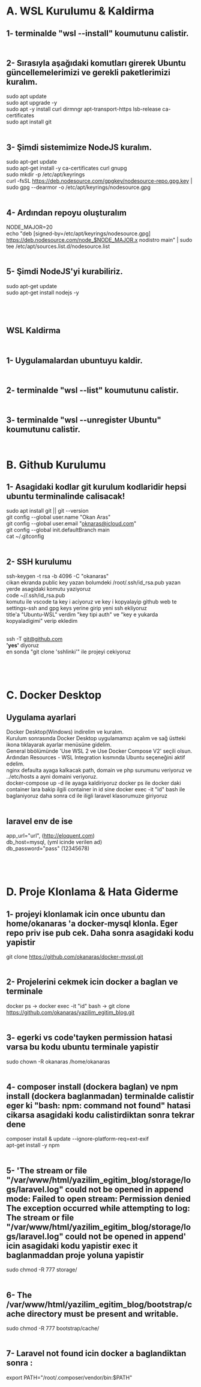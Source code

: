 # A. WSL Kurulumu & Kaldirma </br> 

## 1- terminalde <b>"wsl --install"</b> koumutunu calistir. </br></br>

## 2- Sırasıyla aşağıdaki komutları girerek Ubuntu güncellemelerimizi ve gerekli paketlerimizi kuralım. </br>
sudo apt update </br>
sudo apt upgrade -y </br>
sudo apt -y install curl dirmngr apt-transport-https lsb-release ca-certificates </br>
sudo apt install git </br></br>

## 3- Şimdi sistemimize NodeJS kuralım. </br>
sudo apt-get update </br>
sudo apt-get install -y ca-certificates curl gnupg </br>
sudo mkdir -p /etc/apt/keyrings </br>
curl -fsSL https://deb.nodesource.com/gpgkey/nodesource-repo.gpg.key | sudo gpg --dearmor -o /etc/apt/keyrings/nodesource.gpg </br></br>

## 4- Ardından repoyu oluşturalım </br>
NODE_MAJOR=20 </br>
echo "deb [signed-by=/etc/apt/keyrings/nodesource.gpg] https://deb.nodesource.com/node_$NODE_MAJOR.x nodistro main" | sudo tee /etc/apt/sources.list.d/nodesource.list </br></br>

## 5- Şimdi NodeJS'yi kurabiliriz. </br>
sudo apt-get update </br>
sudo apt-get install nodejs -y </br></br></br></br>

## WSL Kaldirma </br></br>

## 1- Uygulamalardan ubuntuyu kaldir. </br></br>

## 2- terminalde <b>"wsl --list"</b> koumutunu calistir. </br></br>

## 3- terminalde <b>"wsl --unregister Ubuntu"</b> koumutunu calistir. </br></br>

# B. Github Kurulumu </br>
## 1- Asagidaki kodlar git kurulum kodlaridir hepsi ubuntu terminalinde calisacak! </br>
sudo apt install git || git --version </br>
git config --global user.name "Okan Aras" </br>
git config --global user.email "oknaras@icloud.com" </br>
git config --global init.defaultBranch main </br>
cat ~/.gitconfig </br></br>

## 2- SSH kurulumu </br>
ssh-keygen -t rsa -b 4096 -C "okanaras" </br>
cikan ekranda public key yazan bolumdeki /root/.ssh/id_rsa.pub yazan yerde asagidaki komutu yaziyoruz </br>
code ~//.ssh/id_rsa.pub </br>
komutu ile vscode ta key i aciyoruz ve key i kopyalayip github web te settings-ssh and gpg keys yerine girip yeni ssh ekliyoruz </br>
title'a "Ubuntu-WSL" verdim "key tipi auth" ve "key e yukarda kopyaladigimi" verip ekledim </br></br>

ssh -T git@github.com </br> 
<b>'yes'</b> diyoruz </br>
en sonda "git clone 'sshlinki'" ile projeyi cekiyoruz </br></br></br></br>

# C. Docker Desktop </br>
## Uygulama ayarlari
Docker Desktop(Windows) indirelim ve kuralım. </br>
Kurulum sonrasında Docker Desktop uygulamamızı açalım ve sağ üstteki ikona tıklayarak ayarlar menüsüne gidelim. </br>
General bbölümünde 'Use WSL 2 ve Use Docker Compose V2' seçili olsun. </br>
Ardından Resources - WSL Integration kısmında Ubuntu seçeneğini aktif edelim.</br>
nginx defaulta ayaga kalkacak path, domain ve php surumunu veriyoruz ve ../etc/hosts a ayni domaini veriyoruz. </br>
docker-compose up -d ile ayaga kaldiriyoruz docker ps ile docker daki container lara bakip ilgili container in id sine docker exec -it "id" bash ile baglaniyoruz daha sonra cd ile iligli laravel klasorumuze giriyoruz</br></br>

## laravel env de ise 
app_url="url", (http://eloquent.com) </br>
db_host=mysql, (yml icinde verilen ad) </br>
db_password="pass" (12345678) </br></br></br></br>

# D. Proje Klonlama & Hata Giderme  </br>
## 1- projeyi klonlamak icin once ubuntu dan home/okanaras 'a docker-mysql klonla. Eger repo priv ise pub cek. Daha sonra asagidaki kodu yapistir</br>
git clone https://github.com/okanaras/docker-mysql.git</br></br>

## 2- Projelerini cekmek icin docker a baglan ve terminale </br> 
docker ps -> docker exec -it "id" bash -> git clone https://github.com/okanaras/yazilim_egitim_blog.git </br></br>

## 3- egerki vs code'tayken permission hatasi varsa bu kodu ubuntu terminale yapistir</br>
sudo chown -R okanaras /home/okanaras</br></br>

## 4- composer install (dockera baglan) ve npm install (dockera baglanmadan) terminalde calistir eger ki "bash: npm: command not found" hatasi cikarsa asagidaki kodu calistirdiktan sonra tekrar dene </br>

composer install & update --ignore-platform-req=ext-exif</br>
apt-get install -y npm </br></br>

## 5- 'The stream or file "/var/www/html/yazilim_egitim_blog/storage/logs/laravel.log" could not be opened in append mode: Failed to open stream: Permission denied The exception occurred while attempting to log: The stream or file "/var/www/html/yazilim_egitim_blog/storage/logs/laravel.log" could not be opened in append' icin asagidaki kodu yapistir exec it baglanmaddan proje yoluna yapistir</br>
sudo chmod -R 777 storage/</br></br>

## 6- The /var/www/html/yazilim_egitim_blog/bootstrap/cache directory must be present and writable.
sudo chmod -R 777 bootstrap/cache/ </br></br>

## 7- Laravel not found icin docker a baglandiktan sonra :
export PATH="/root/.composer/vendor/bin:$PATH" 

